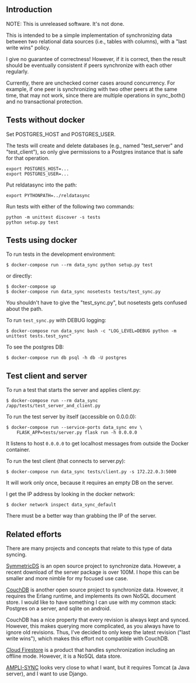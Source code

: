 Introduction
------------

NOTE: This is unreleased software.  It's not done.

This is intended to be a simple implementation of synchronizing data
between two relational data sources (i.e., tables with columns),
with a "last write wins" policy.

I give no guarantee of correctness!  However, if it is correct, then
the result should be eventually consistent if peers synchronize with
each other regularly.

Currently, there are unchecked corner cases around concurrency.
For example, if one peer is synchronizing with two other peers at the
same time, that may not work, since there are multiple operations in
sync_both() and no transactional protection.


Tests without docker
--------------------

Set POSTGRES_HOST and POSTGRES_USER.

The tests will create and delete databases (e.g., named "test_server"
and "test_client"), so only give permissions to a Postgres instance
that is safe for that operation.

```
export POSTGRES_HOST=...
export POSTGRES_USER=...
```

Put reldatasync into the path:

```
export PYTHONPATH=../reldatasync
```

Run tests with either of the following two commands:

```
python -m unittest discover -s tests
python setup.py test
```


Tests using docker
------------------

To run tests in the development environment:

```
$ docker-compose run --rm data_sync python setup.py test
```

or directly:

```
$ docker-compose up
$ docker-compose run data_sync nosetests tests/test_sync.py
```

You shouldn't have to give the "test_sync.py", but
nosetests gets confused about the path.

To run `test_sync.py` with DEBUG logging:

```
$ docker-compose run data_sync bash -c "LOG_LEVEL=DEBUG python -m unittest tests.test_sync"
```

To see the postgres DB:

```
$ docker-compose run db psql -h db -U postgres
```

Test client and server
----------------------

To run a test that starts the server and applies client.py:

```
$ docker-compose run --rm data_sync /app/tests/test_server_and_client.py
```


To run the test server by itself (accessible on 0.0.0.0):

```
$ docker-compose run --service-ports data_sync env \
    FLASK_APP=tests/server.py flask run -h 0.0.0.0
```

It listens to host `0.0.0.0` to get localhost messages from outside
the Docker container.

To run the test client (that connects to server.py):

```
$ docker-compose run data_sync tests/client.py -s 172.22.0.3:5000
```

It will work only once, because it requires an empty DB on the server.

I get the IP address by looking in the docker network:

```
$ docker network inspect data_sync_default
```

There must be a better way than grabbing the IP of the server.


Related efforts
---------------

There are many projects and concepts that relate to this type of data
syncing.

[SymmetricDS](https://symmetricds.org) is an open source project to synchronize
data.  However, a recent download of the server package is over 100M.
I hope this can be smaller and more nimble for my focused use case.

[CouchDB](https://couchdb.apache.org/) is another open source project to
synchronize data.  However, it requires the Erlang runtime, and implements
its own NoSQL document store.  I would like to have something I can use
with my common stack: Postgres on a server, and sqlite on android.

CouchDB has a nice property that every revision is always kept and
synced.  However, this makes querying more complicated, as you always
have to ignore old revisions.  Thus, I've decided to only keep the
latest revision ("last write wins"), which makes this effort not
compatible with CouchDB.

[Cloud Firestore](https://firebase.google.com/products/firestore/) is a
product that handles synchronization including an offline mode.  However,
it is a NoSQL data store.

[AMPLI-SYNC](https://github.com/sqlite-sync/SQLite-sync.com) looks very
close to what I want, but it requires Tomcat (a Java server), and I want
to use Django.
